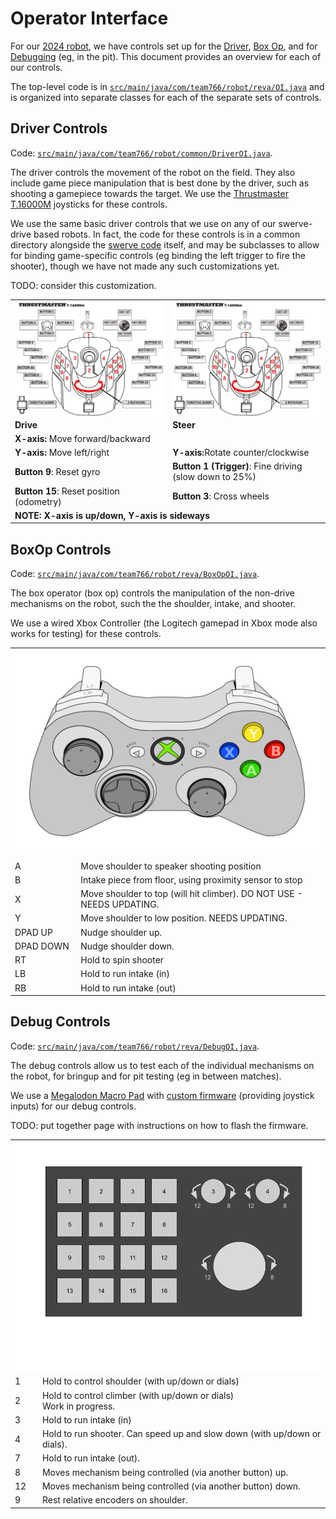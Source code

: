 # Operator Interface

For our [2024 robot](../src/main/java/com/team766/robot/reva/Robot.java), we have controls set up for the [Driver](#driver-controls), [Box Op](#boxop-controls), and for [Debugging](#debug-controls) (eg, in the pit).  This document provides an overview for each of our controls.

The top-level code is in [`src/main/java/com/team766/robot/reva/OI.java`](../src/main/java/com/team766/robot/reva/OI.java) and is organized into separate classes for each of the separate sets of controls.

## Driver Controls
Code: [`src/main/java/com/team766/robot/common/DriverOI.java`](../src/main/java/com/team766/robot/common/DriverOI.java).

The driver controls the movement of the robot on the field.  They also include game piece manipulation that is best done by the driver, such as shooting a gamepiece towards the target.  We use the [Thrustmaster T.16000M](https://www.amazon.com/Guillemot-Thrustmaster-T-16000M-Fcs-Joystick/dp/B01H6KXGEI) joysticks for these controls.

We use the same basic driver controls that we use on any of our swerve-drive based robots.  In fact, the code for these controls is in a common directory alongside the [swerve code](../src/main/java/com/team766/robot/common/mechanisms/Drive.java) itself, and may be subclasses to allow for binding game-specific controls (eg binding the left trigger to fire the shooter), though we have not made any such customizations yet.

TODO: consider this customization.

<table>
  <tr>
    <td>
	  <img align="left" src="images/thrustmaster.jpeg" alt="left"/>
	</td>
	<td>
      <img align="right" src="images/thrustmaster.jpeg" alt="right"/>
	</td>
  </tr>
  <tr>
    <td><strong>Drive</strong></td>
    <td><strong>Steer</strong></td>
  </tr>
  <tr>
    <td><strong>X-axis:</strong> Move forward/backward</td>
    <td></td>
  </tr>
    <tr>
    <td><strong>Y-axis:</strong> Move left/right</td>
    <td><strong>Y-axis:</strong>Rotate counter/clockwise</td>
  </tr>
  <tr>
    <td><strong>Button 9</strong>: Reset gyro</td>
  	<td><strong>Button 1 (Trigger)</strong>: Fine driving<br>(slow down to 25%)</td>
  </tr>
  <tr>
    <td><strong>Button 15</strong>: Reset position (odometry)</td>
  	<td><strong>Button 3</strong>: Cross wheels</td>
  </tr>
  <tr>
    <td colspan="2"><strong>NOTE: X-axis is up/down, Y-axis is sideways</strong></td>
  </tr>
</table>
<div style="page-break-after: always;"></div>

## BoxOp Controls
Code: [`src/main/java/com/team766/robot/reva/BoxOpOI.java`](../src/main/java/com/team766/robot/reva/BoxOpOI.java).

The box operator (box op) controls the manipulation of the non-drive mechanisms on the robot, such the the shoulder, intake, and shooter.

We use a wired Xbox Controller (the Logitech gamepad in Xbox mode also works for testing) for these controls.

<table>
  <tr>
    <td colspan="2">
	  <img src="images/xbox.svg" alt="gamepad"/>
	</td>
  </tr>
  <tr>
  </tr>
  <tr>
    <td>A</td>
	<td>Move shoulder to speaker shooting position</td>
  </tr>
  <tr>
    <td>B</td>
	<td>Intake piece from floor, using proximity sensor to stop</td>
  </tr>
 <tr>
    <td>X</td>
	<td>Move shoulder to top (will hit climber).  DO NOT USE - NEEDS UPDATING.</td>
 </tr>
 <tr>
    <td>Y</td>
	<td>Move shoulder to low position.  NEEDS UPDATING.</td>
</tr>
 <tr>
    <td>DPAD UP</td>
	<td>Nudge shoulder up.</td>
</tr>
 <tr>
    <td>DPAD DOWN</td>
	<td>Nudge shoulder down.</td>
</tr>

 <tr>
    <td>RT</td>
	<td>Hold to spin shooter</td>
</tr>

 <tr>
    <td>LB</td>
	<td>Hold to run intake (in)</td>
</tr>
<tr>
    <td>RB</td>
	<td>Hold to run intake (out)</td>
</tr>
</table>

<div style="page-break-after: always;"></div>

## Debug Controls
Code: [`src/main/java/com/team766/robot/reva/DebugOI.java`](../src/main/java/com/team766/robot/reva/DebugOI.java).

The debug controls allow us to test each of the individual mechanisms on the robot, for bringup and for pit testing (eg in between matches).

We use a [Megalodon Macro Pad](https://www.amazon.com/KEEBMONKEY-Megalodon-Programmable-Designer-Keyboard/dp/B0C1SV9G9L) with [custom firmware](https://github.com/Team766/qmk_firmware) (providing joystick inputs) for our debug controls.

TODO: put together page with instructions on how to flash the firmware.

<table>
  <tr>
    <td colspan="2">
	  <img src="images/kb16.png" alt="macropad"/>
	</td>
  </tr>
  <tr>
    <td>1</td>
  	<td>Hold to control shoulder (with up/down or dials)</td>
  </tr>
  <tr>
    <td>2</td>
  	<td>Hold to control climber (with up/down or dials)<br>Work in progress.</td>
  </tr>
  <tr>
    <td>3</td>
  	<td>Hold to run intake (in)</td>
  </tr>
  <tr>
    <td>4</td>
  	<td>Hold to run shooter.  Can speed up and slow down (with up/down or dials).</td>
  </tr>
  <tr>
    <td>7</td>
  	<td>Hold to run intake (out).</td>
  </tr>

  <tr>
    <td>8</td>
  	<td>Moves mechanism being controlled (via another button) up.</td>
  </tr>

  <tr>
    <td>12</td>
  	<td>Moves mechanism being controlled (via another button) down.</td>
  </tr>

  <tr>
    <td>9</td>
  	<td>Rest relative encoders on shoulder.</td>
  </tr>

</table>
